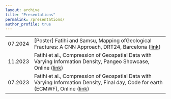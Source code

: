 ```yaml
---
layout: archive
title: "Presentations"
permalink: /presentations/
author_profile: true
---
```


| | |
|-|-|
|07.2024 | [Poster] Fatihi and Samsu, Mapping ofGeological Fractures: A CNN Approach, DRT24,  Barcelona ([link](https://ayoubft.github.io/drt24/)) |
|11.2023| Fatihi et al., Compression of Geospatial Data with Varying Information Density, Pangeo Showcase, Online ([link](https://doi.org/10.5281/zenodo.10066243)) |
|07.2023| Fatihi et al., Compression of Geospatial Data with Varying Information Density, Final day, Code for earth (ECMWF), Online ([link](https://doi.org/10.6084/m9.figshare.24185535)) |
